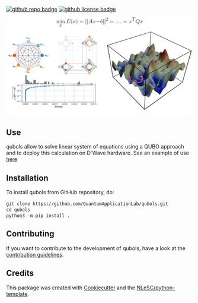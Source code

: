 [![github repo badge](https://img.shields.io/badge/github-repo-000.svg?logo=github&labelColor=gray&color=blue)](https://github.com/QuantumApplicationLab/qubols)
[![github license badge](https://img.shields.io/github/license/QuantumApplicationLab/qubols)](https://github.com/QuantumApplicationLab/qubols)
<!-- [![RSD](https://img.shields.io/badge/rsd-qubols-00a3e3.svg)](https://www.research-software.nl/software/qubols) 
[![workflow pypi badge](https://img.shields.io/pypi/v/qubols.svg?colorB=blue)](https://pypi.python.org/project/qubols/) | -->

![qubols](./docs/qubols_illustration.png)

## Use

qubols allow to solve linear system of equations using a QUBO approach and to deploy this calculation on D`Wave hardware.
See an example of use [here](./example/qubols.ipynb)

## Installation

To install qubols from GitHub repository, do:

```console
git clone https://github.com/QuantumApplicationLab/qubols.git
cd qubols
python3 -m pip install .
```

<!-- ## Documentation

Include a link to your project's full documentation here. -->

## Contributing

If you want to contribute to the development of qubols,
have a look at the [contribution guidelines](CONTRIBUTING.md).

## Credits

This package was created with [Cookiecutter](https://github.com/audreyr/cookiecutter) and the [NLeSC/python-template](https://github.com/NLeSC/python-template).
